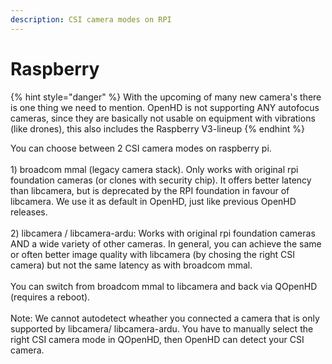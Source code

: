 ```yaml
---
description: CSI camera modes on RPI
---
```


# Raspberry

{% hint style="danger" %}
With the upcoming of many new camera's there is one thing we need to mention.
OpenHD is not supporting ANY autofocus cameras, since they are basically not usable on equipment with vibrations (like drones), this also includes the Raspberry V3-lineup
{% endhint %}

You can choose between 2 CSI camera modes on raspberry pi.\
\
1\) broadcom mmal (legacy camera stack). Only works with original rpi foundation cameras (or clones with security chip). It offers better latency than libcamera, but is deprecated by the RPI foundation in favour of libcamera. We use it as default in OpenHD, just like previous OpenHD releases.\
\
2\) libcamera / libcamera-ardu: Works with original rpi foundation cameras AND a wide variety of other cameras. In general, you can achieve the same or often better image quality with libcamera (by chosing the right CSI camera) but not the same latency as with broadcom mmal.\
\
You can switch from broadcom mmal to libcamera and back via QOpenHD (requires a reboot). \
\
Note: We cannot autodetect wheather you connected a camera that is only supported by libcamera/ libcamera-ardu. You have to manually select the right CSI camera mode in QOpenHD, then OpenHD can detect your CSI camera.
